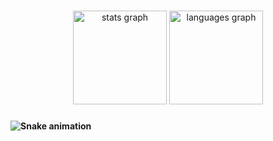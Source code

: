 ###

<div align="center">
  <img src="https://github-readme-stats.vercel.app/api?username=Patya304&hide_title=false&hide_rank=false&show_icons=true&include_all_commits=true&count_private=true&disable_animations=false&theme=dracula&locale=en&hide_border=false&order=1" height="150" alt="stats graph"  />
  <img src="https://github-readme-stats.vercel.app/api/top-langs?username=Patya304&locale=en&hide_title=false&layout=compact&card_width=320&langs_count=5&theme=dracula&hide_border=false&order=2" height="150" alt="languages graph"  />
</div>

###

**<img src="https://raw.githubusercontent.com/Patya304/workflows/snake.yml/snake.svg" alt="Snake animation" />**

###
